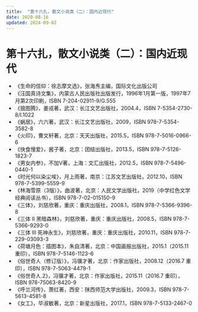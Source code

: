 ```yaml
---
title:  "第十六扎，散文小说类（二）：国内近现代"
date: 2020-08-16
updated: 2024-09-02
---
```


# 第十六扎，散文小说类（二）：国内近现代 #

- 《生命的信仰：徐志摩文选》，张海焘主编，国际文化出版公司
- 《汪国真诗文集》，内蒙古人民出版社出版发行，1996年1月第一版，1997年7月第2次印刷，ISBN 7-204-02911-9/G.555
- 《狼图腾》，姜戎著，武汉：长江文艺出版社，2004.4，ISBN 7-5354-2730-8/I.1022
- 《蜗居》，六六著，武汉：长江文艺出版社，2009，ISBN 978-7-5354-3582-8
- 《火印》，曹文轩著，北京：天天出版社，2015.5，ISBN 978-7-5016-0966-6
- 《快食慢爱》，酱子著，北京：团结出版社，2013.5，ISBN 978-7-5126-1823-7
- 《男女内参》，不加V著，上海：文汇出版社，2012.5，ISBN 978-7-5496-0440-1
- 《时光何以染尘埃》，月上雨著，南京：江苏文艺出版社，2012.10，ISBN 978-7-5399-5559-9
- 《林海雪原（3版）》，曲波著，北京：人民文学出版社，2019（中学红色文学经典阅读丛书），ISBN 978-7-02-015150-9
- 《三体》，刘慈欣著，重庆：重庆出版社，2008.1，ISBN 978-7-5366-9396-8
- 《三体 II 黑暗森林》，刘慈欣著，重庆：重庆出版社，2008.5，ISBN 978-7-5366-9293-0
- 《三体 III 死神永生》，刘慈欣著，重庆：重庆出版社，2010.11，ISBN 978-7-229-03093-3
- 《荷塘月色：插图本》，朱自清著，北京：中国画报出版社，2015.1（2015.11 重印），ISBN 978-7-5146-1123-6
- 《俗世奇人（修订版）》，冯骥才著，北京：作家出版社，2008.12（2016.7 重印），ISBN 978-7-5063-4479-1
- 《俗世奇人.2》，冯骥才著，北京：作家出版社，2015.11（2016.7 重印），ISBN 978-75063-8420-9
- 《呼兰河传》，萧红著，西安：陕西师范大学出版社，2009.3，ISBN 978-7-5613-4581-8
- 《女工》，毕淑敏著，北京：新星出版社，2017.1，ISBN 978-7-5133-2467-0